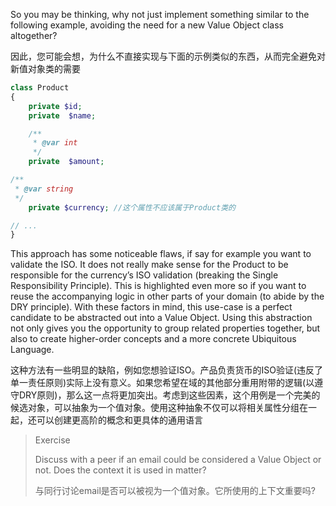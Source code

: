 So you may be thinking, why not just implement something similar to the following example, avoiding the need for a new Value Object class altogether?

因此，您可能会想，为什么不直接实现与下面的示例类似的东西，从而完全避免对新值对象类的需要

```php
class Product
{
    private $id;
    private  $name;

    /**
     * @var int
     */
    private  $amount;

/**
 * @var string
 */
    private $currency; //这个属性不应该属于Product类的

// ...
}
```

This approach has some noticeable flaws, if say for example you want to validate the ISO. It does not really make sense for the Product to be responsible for the currency’s ISO validation \(breaking the Single Responsibility Principle\). This is highlighted even more so if you want to reuse the accompanying logic in other parts of your domain \(to abide by the DRY principle\). With these factors in mind, this use-case is a perfect candidate to be abstracted out into a Value Object. Using this abstraction not only gives you the opportunity to group related properties together, but also to create higher-order concepts and a more concrete Ubiquitous Language.

这种方法有一些明显的缺陷，例如您想验证ISO。产品负责货币的ISO验证\(违反了单一责任原则\)实际上没有意义。如果您希望在域的其他部分重用附带的逻辑\(以遵守DRY原则\)，那么这一点将更加突出。考虑到这些因素，这个用例是一个完美的候选对象，可以抽象为一个值对象。使用这种抽象不仅可以将相关属性分组在一起，还可以创建更高阶的概念和更具体的通用语言

> Exercise
>
> Discuss with a peer if an email could be considered a Value Object or not. Does the context it is used in matter?
>
> 与同行讨论email是否可以被视为一个值对象。它所使用的上下文重要吗?




